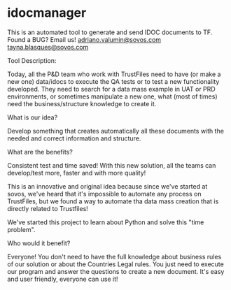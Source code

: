 # idocmanager


This is an automated tool to generate and send IDOC documents to TF.
Found a BUG?
Email us!
adriano.valumin@sovos.com
tayna.blasques@sovos.com


Tool Description:

Today, all the P&D team who work with TrustFiles need to have (or make a new one) data/idocs to execute the QA tests or to test a new functionality developed.
They need to search for a data mass example in UAT or PRD environments, or sometimes manipulate a new one, what (most of times) need the business/structure knowledge to create it.



What is our idea?



Develop something that creates automatically all these documents with the needed and correct information and structure.




What are the benefits?



Consistent test and time saved!
With this new solution, all the teams can develop/test more, faster and with more quality!



This is an innovative and original idea because since we've started at sovos, we've heard that it's impossible to automate any process on TrustFiles, but we found a way to automate tha data mass creation that is directly related to Trustfiles!




We've started this project to learn about Python and solve this "time problem".




Who would it benefit?



Everyone!
You don't need to have the full knowledge about business rules of our solution or about the Countries Legal rules.
You just need to execute our program and answer the questions to create a new document. It's easy and user friendly, everyone can use it!